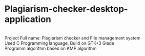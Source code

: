 # Plagiarism-checker-desktop-application
<br>
Project Full name: Plagiarism checker and File management system
<br>
Used C Programming language, Build on GTK+3 Glade
<br>
Programm algorithm based on KMP algorithm 
